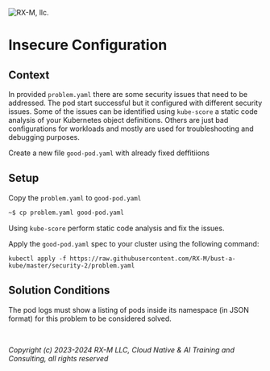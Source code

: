 ![RX-M, llc.](https://rx-m.com/rxm-cnc.svg)

# Insecure Configuration

## Context

In provided `problem.yaml` there are some security issues that need to be
addressed. The pod start successful but it configured with different security
issues. Some of the issues can be identified using `kube-score` a static code
analysis of your Kubernetes object definitions. Others are just bad
configurations for workloads and mostly are used for troubleshooting and
debugging purposes.

Create a new file `good-pod.yaml` with already fixed deffitiions

## Setup

Copy the `problem.yaml` to `good-pod.yaml`

```bash
~$ cp problem.yaml good-pod.yaml
```

Using `kube-score` perform static code analysis and fix the issues.

Apply the `good-pod.yaml` spec to your cluster using the following command:

```
kubectl apply -f https://raw.githubusercontent.com/RX-M/bust-a-kube/master/security-2/problem.yaml
```

## Solution Conditions

The pod logs must show a listing of pods inside its namespace (in JSON format) for this problem to be considered solved.

<br>

_Copyright (c) 2023-2024 RX-M LLC, Cloud Native & AI Training and Consulting, all rights reserved_